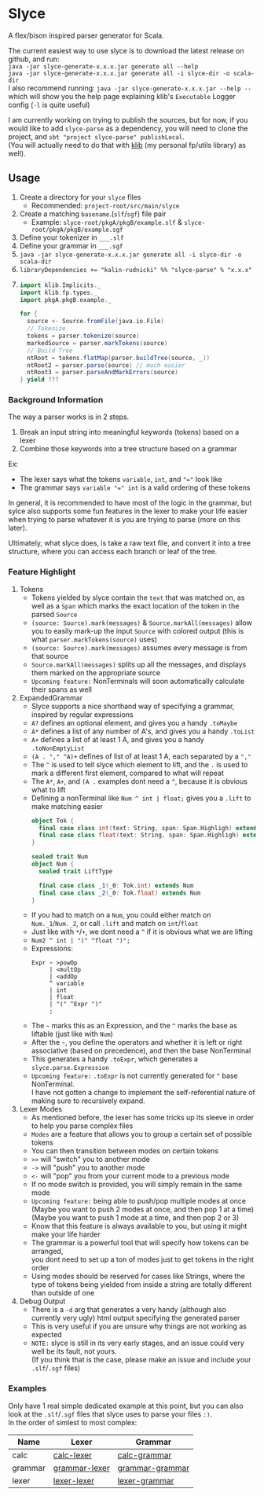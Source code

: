 # Slyce

A flex/bison inspired parser generator for Scala.

The current easiest way to use slyce is to download the latest release on github, and run:  
`java -jar slyce-generate-x.x.x.jar generate all --help`  
`java -jar slyce-generate-x.x.x.jar generate all -i slyce-dir -o scala-dir`  
I also recommend running: `java -jar slyce-generate-x.x.x.jar --help --`
which will show you the help page explaining klib's `Executable` Logger config (`-l` is quite useful)

I am currently working on trying to publish the sources, but for now, if you would like to add `slyce-parse` as a
dependency, you will need to clone the project, and `sbt "project slyce-parse" publishLocal`.  
(You will actually need to do that with
[klib](https://github.com/Kalin-Rudnicki/klib) (my personal fp/utils library) as well).

## Usage

1) Create a directory for your `slyce` files
    - Recommended: `project-root/src/main/slyce`
2) Create a matching `basename`.(`slf`/`sgf`) file pair
    - Example: `slyce-root/pkgA/pkgB/example.slf` & `slyce-root/pkgA/pkgB/example.sgf`
3) Define your tokenizer in `___.slf`
4) Define your grammar in `___.sgf`
5) `java -jar slyce-generate-x.x.x.jar generate all -i slyce-dir -o scala-dir`
6) `libraryDependencies += "kalin-rudnicki" %% "slyce-parse" % "x.x.x"`
7)
   ```scala
   import klib.Implicits._
   import klib.fp.types._
   import pkgA.pkgB.example._
   
   for {
     source <- Source.fromFile(java.io.File)
     // Tokenize
     tokens = parser.tokenize(source)
     markedSource = parser.markTokens(source)
     // Build Tree
     ntRoot = tokens.flatMap(parser.buildTree(source, _))
     ntRoot2 = parser.parse(source) // much easier
     ntRoot3 = parser.parseAndMarkErrors(source)
   } yield ???
   ```

### Background Information

The way a parser works is in 2 steps.  
1) Break an input string into meaningful keywords (tokens) based on a lexer  
2) Combine those keywords into a tree structure based on a grammar

Ex:
- The lexer says what the tokens `variable`, `int`, and `"="` look like
- The grammar says `variable "=" int` is a valid ordering of these tokens

In general, it is recommended to have most of the logic in the grammar,
but sylce also supports some fun features in the lexer to make your life easier
when trying to parse whatever it is you are trying to parse (more on this later).

Ultimately, what slyce does, is take a raw text file, and convert it into a tree structure,
where you can access each branch or leaf of the tree.

### Feature Highlight
1) Tokens
   - Tokens yielded by slyce contain the `text` that was matched on,
     as well as a `Span` which marks the exact location of the token in the parsed `Source`
   - `(source: Source).mark(messages)` & `Source.markAll(messages)` allow you to easily mark-up the input `Source`
     with colored output (this is what `parser.markTokens(source)` uses)
   - `(source: Source).mark(messages)` assumes every message is from that source
   - `Source.markAll(messages)` splits up all the messages, and displays them marked on the appropriate source
   - `Upcoming feature:` NonTerminals will soon automatically calculate their spans as well
2) ExpandedGrammar
   - Slyce supports a nice shorthand way of specifying a grammar, inspired by regular expressions
   - `A?` defines an optional element, and gives you a handy `.toMaybe`
   - `A*` defines a list of any number of A's, and gives you a handy `.toList`
   - `A+` defines a list of at least 1 A, and gives you a handy `.toNonEmptyList`
   - `(A . "," ^A)+` defines of list of at least 1 A, each separated by a `","`
   - The `^` is used to tell slyce which element to lift, and the `.` is used to mark a different first element,
     compared to what will repeat
   - The `A*`, `A+`, and `(A .` examples dont need a `^`, because it is obvious what to lift
   - Defining a nonTerminal like `Num ^ int | float;` gives you a `.lift` to make matching easier
     ```scala
     object Tok {
       final case class int(text: String, span: Span.Highligh) extends Num.LiftType
       final case class float(text: String, span: Span.Highligh) extends Num.LiftType
     }
     
     sealed trait Num
     object Num {
       sealed trait LiftType
     
       final case class _1(_0: Tok.int) extends Num
       final case class _2(_0: Tok.float) extends Num
     }
     ```   
   - If you had to match on a `Num`, you could either match on `Num._1`/`Num._2`,
     or call `.lift` and match on `int`/`float`
   - Just like with `*`/`+`, we dont need a `^` if it is obvious what we are lifting
   - `Num2 ^ int | "(" ^float ")";`
   - Expressions:
     ```
     Expr ~ >powOp
          | <multOp
          | <addOp
          ^ variable
          | int
          | float
          | "(" ^Expr ")"
          ;
     ```
   - The `~` marks this as an Expression, and the `^` marks the base as liftable (just like with `Num`)
   - After the `~`, you define the operators and whether it is left or right associative (based on precedence),
     and then the base NonTerminal
   - This generates a handy `.toExpr`, which generates a `slyce.parse.Expression`
   - `Upcoming feature:` `.toExpr` is not currently generated for `^` base NonTerminal.  
     I have not gotten a change to implement the self-referential nature of making sure to recursively expand.
3) Lexer Modes
    - As mentioned before, the lexer has some tricks up its sleeve in order to help you parse complex files
    - `Modes` are a feature that allows you to group a certain set of possible tokens
    - You can then transition between modes on certain tokens
    - `>>` will "switch" you to another mode
    - `->` will "push" you to another mode
    - `<-` will "pop" you from your current mode to a previous mode
    - If no mode switch is provided, you will simply remain in the same mode
    - `Upcoming feature:` being able to push/pop multiple modes at once  
      (Maybe you want to push 2 modes at once, and then pop 1 at a time)  
      (Maybe you want to push 1 mode at a time, and then pop 2 or 3)
    - Know that this feature is always available to you, but using it might make your life harder
    - The grammar is a powerful tool that will specify how tokens can be arranged,  
      you dont need to set up a ton of modes just to get tokens in the right order
    - Using modes should be reserved for cases like Strings,
      where the type of tokens being yielded from inside a string are totally different than outside of one
5) Debug Output
   - There is a `-d` arg that generates a very handy (although also currently very ugly)
     html output specifying the generated parser
   - This is very useful if you are unsure why things are not working as expected
   - `NOTE:` slyce is still in its very early stages, and an issue could very well be its fault, not yours.  
     (If you think that is the case, please make an issue and include your `.slf`/`.sgf` files)

### Examples
Only have 1 real simple dedicated example at this point,
but you can also look at the `.slf`/`.sgf` files that slyce uses to parse your files `:)`.  
In the order of simlest to most complex:

[calc-lexer]: https://github.com/Kalin-Rudnicki/slyce-fp/blob/master/slyce-test/src/test/slyce/slyce/test/parsers/calc.slf
[calc-grammar]: https://github.com/Kalin-Rudnicki/slyce-fp/blob/master/slyce-test/src/test/slyce/slyce/test/parsers/calc.sgf
[grammar-lexer]: https://github.com/Kalin-Rudnicki/slyce-fp/blob/master/slyce-generate-parsers/src/main/slyce/slyce/generate/parsers/grammar.slf
[grammar-grammar]: https://github.com/Kalin-Rudnicki/slyce-fp/blob/master/slyce-generate-parsers/src/main/slyce/slyce/generate/parsers/grammar.sgf
[lexer-lexer]: https://github.com/Kalin-Rudnicki/slyce-fp/blob/master/slyce-generate-parsers/src/main/slyce/slyce/generate/parsers/lexer.slf
[lexer-grammar]: https://github.com/Kalin-Rudnicki/slyce-fp/blob/master/slyce-generate-parsers/src/main/slyce/slyce/generate/parsers/lexer.sgf

| Name | Lexer | Grammar |
| ---- | ----- | ------- |
| calc | [calc-lexer] | [calc-grammar] |
| grammar | [grammar-lexer] | [grammar-grammar] |
| lexer | [lexer-lexer] | [lexer-grammar] |
